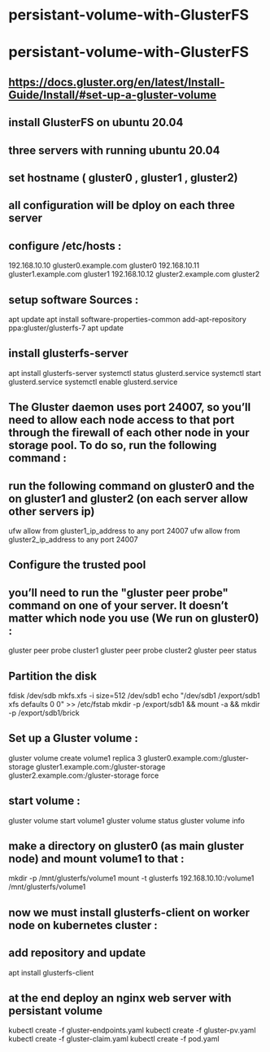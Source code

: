 # persistant-volume-with-GlusterFS
# persistant-volume-with-GlusterFS
## https://docs.gluster.org/en/latest/Install-Guide/Install/#set-up-a-gluster-volume
## install GlusterFS on ubuntu 20.04
## three servers with running ubuntu 20.04
## set hostname ( gluster0 , gluster1 , gluster2)
## all configuration will be dploy on each three server
## configure /etc/hosts :
192.168.10.10 gluster0.example.com gluster0
192.168.10.11 gluster1.example.com gluster1
192.168.10.12 gluster2.example.com gluster2
## setup software Sources :
apt update
apt install software-properties-common
add-apt-repository ppa:gluster/glusterfs-7
apt update

## install glusterfs-server
apt install glusterfs-server
systemctl status glusterd.service
systemctl start glusterd.service
systemctl enable glusterd.service

## The Gluster daemon uses port 24007, so you’ll need to allow each node access to that port through the firewall of each other node in your storage pool. To do so, run the following command :
## run the following command on gluster0 and the on gluster1 and gluster2 (on each server allow other servers ip)
ufw allow from gluster1_ip_address to any port 24007
ufw allow from gluster2_ip_address to any port 24007

## Configure the trusted pool
## you’ll need to run the "gluster peer probe" command on one of your server. It doesn’t matter which node you use (We run on gluster0) :

gluster peer probe cluster1
gluster peer probe cluster2
gluster peer status

## Partition the disk
fdisk /dev/sdb
mkfs.xfs -i size=512 /dev/sdb1
echo "/dev/sdb1 /export/sdb1 xfs defaults 0 0"  >> /etc/fstab
mkdir -p /export/sdb1 && mount -a && mkdir -p /export/sdb1/brick

## Set up a Gluster volume :
gluster volume create volume1 replica 3 gluster0.example.com:/gluster-storage gluster1.example.com:/gluster-storage gluster2.example.com:/gluster-storage force

## start volume :
gluster volume start volume1
gluster volume status
gluster volume info

## make a directory on gluster0 (as main gluster node) and mount volume1 to that :
mkdir -p /mnt/glusterfs/volume1
mount -t glusterfs 192.168.10.10:/volume1 /mnt/glusterfs/volume1

## now we must install glusterfs-client on worker node on kubernetes cluster :
## add repository and update
apt install glusterfs-client

## at the end deploy an nginx web server with persistant volume 
kubectl create -f gluster-endpoints.yaml
kubectl create -f gluster-pv.yaml
kubectl create -f gluster-claim.yaml
kubectl create -f pod.yaml



